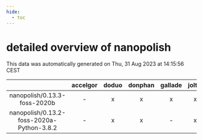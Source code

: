 ```yaml
---
hide:
  - toc
---
```


detailed overview of nanopolish
===============================


This data was automatically generated on Thu, 31 Aug 2023 at 14:15:56 CEST  

| |accelgor|doduo|donphan|gallade|joltik|skitty|swalot|victini|
| :---: | :---: | :---: | :---: | :---: | :---: | :---: | :---: | :---: |
|nanopolish/0.13.3-foss-2020b|-|x|x|x|x|x|x|x|
|nanopolish/0.13.2-foss-2020a-Python-3.8.2|-|x|x|-|x|x|x|x|
